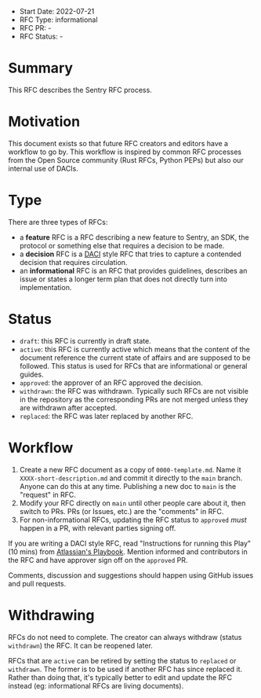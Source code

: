 * Start Date: 2022-07-21
* RFC Type: informational
* RFC PR: -
* RFC Status: -

# Summary

This RFC describes the Sentry RFC process.

# Motivation

This document exists so that future RFC creators and editors have a workflow to go by.  This workflow is inspired by
common RFC processes from the Open Source community (Rust RFCs, Python PEPs) but also our internal use of DACIs.

# Type

There are three types of RFCs:

* a **feature** RFC is a RFC describing a new feature to Sentry, an SDK, the protocol or something else that requires a decision to be made.
* a **decision** RFC is a [DACI](https://www.atlassian.com/team-playbook/plays/daci) style RFC that tries to capture a contended decision that requires circulation.
* an **informational** RFC is an RFC that provides guidelines, describes an issue or states a longer term plan that does not directly turn into implementation.

# Status

* `draft`: this RFC is currently in draft state.
* `active`: this RFC is currently active which means that the content of the document reference the current state of affairs and are supposed to be followed.
  This status is used for RFCs that are informational or general guides.
* `approved`: the approver of an RFC approved the decision.
* `withdrawn`: the RFC was withdrawn.  Typically such RFCs are not visible in the repository as the corresponding PRs are not merged unless they are withdrawn after accepted.
* `replaced`: the RFC was later replaced by another RFC.

# Workflow

1. Create a new RFC document as a copy of `0000-template.md`. Name it `XXXX-short-description.md` and commit it directly to the `main` branch. Anyone can do this at any time. Publishing a new doc to `main` is the "request" in RFC.
1. Modify your RFC directly on `main` until other people care about it, then switch to PRs. PRs (or Issues, etc.) are the "comments" in RFC.
1. For non-informational RFCs, updating the RFC status to `approved` _must_ happen in a PR, with relevant parties signing off.

If you are writing a DACI style RFC, read "Instructions for running this Play" (10 mins) from
[Atlassian's Playbook](https://www.atlassian.com/team-playbook/plays/daci).  Mention informed and contributors in the RFC and have approver sign off on the `approved` PR.

Comments, discussion and suggestions should happen using GitHub issues and pull requests.


# Withdrawing

RFCs do not need to complete.  The creator can always withdraw (status `withdrawn`) the RFC. It can be reopened later.

RFCs that are `active` can be retired by setting the status to `replaced` or `withdrawn`. The former is to be used if another RFC has since replaced it.
Rather than doing that, it's typically better to edit and update the RFC instead (eg: informational RFCs are living documents).
